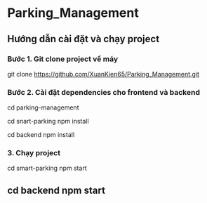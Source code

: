# Parking_Management

## Hướng dẫn cài đặt và chạy project

### Bước 1. Git clone project về máy

git clone https://github.com/XuanKien65/Parking_Management.git

### Bước 2. Cài đặt dependencies cho frontend và backend

cd parking-management

cd snart-parking
npm install

cd backend
npm install

### 3. Chạy project

cd smart-parking
npm start

cd backend
npm start
---

